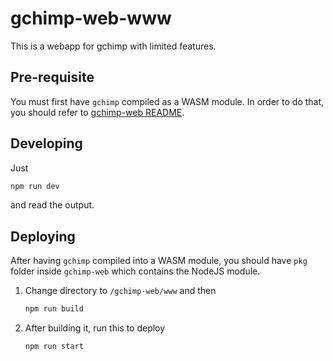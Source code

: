 # gchimp-web-www

This is a webapp for gchimp with limited features.

## Pre-requisite

You must first have `gchimp` compiled as a WASM module. In order to do that, you should refer to [gchimp-web README](../README.md).

## Developing

Just

```sh
npm run dev
```

and read the output.

## Deploying

After having `gchimp` compiled into a WASM module, you should have `pkg` folder inside `gchimp-web` which contains the NodeJS module.

1. Change directory to `/gchimp-web/www` and then

    ```sh
    npm run build
    ```

2. After building it, run this to deploy

    ```sh
    npm run start
    ```
